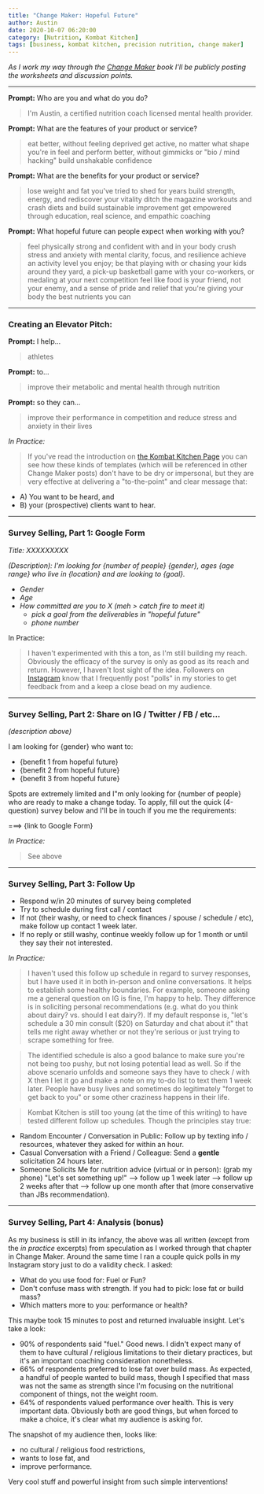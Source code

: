 ```yaml
---
title: "Change Maker: Hopeful Future"
author: Austin
date: 2020-10-07 06:20:00
category: [Nutrition, Kombat Kitchen]
tags: [business, kombat kitchen, precision nutrition, change maker]
---
```


*As I work my way through the [Change Maker](https://amzn.to/347aR2i) book I'll be publicly posting the worksheets and discussion points.*

---

**Prompt:**  Who are you and what do you do?

> I'm Austin, a certified nutrition coach licensed mental health provider.

**Prompt:**  What are the features of your product or service?

> eat better, without feeling deprived
> get active, no matter what shape you're in 
> feel and perform better, without gimmicks or "bio / mind hacking"
> build unshakable confidence

**Prompt:**  What are the benefits for your product or service?

> lose weight and fat you've tried to shed for years
> build strength, energy, and rediscover your vitality
> ditch the magazine workouts and crash diets and build sustainable improvement
> get empowered through education, real science, and empathic coaching

**Prompt:**  What hopeful future can people expect when working with you?

> feel physically strong and confident with and in your body
> crush stress and anxiety with mental clarity, focus, and resilience
> achieve an activity level you enjoy; be that playing with or chasing your kids around they yard, a pick-up basketball game with your co-workers, or medaling at your next competition
> feel like food is your friend, not your enemy, and  a sense of pride and relief that you're giving your body the best nutrients you can

---

### Creating an Elevator Pitch:

**Prompt:**  I help...

> athletes

**Prompt:**  to...

> improve their metabolic and mental health through nutrition

**Prompt:**  so they can...

> improve their performance in competition and reduce stress and anxiety in their lives

*In Practice:*

> If you've read the introduction on [the Kombat Kitchen Page](/tabs/kombat_kitchen) you can see how these kinds of templates (which will be referenced in other Change Maker posts) don't have to be dry or impersonal, but they are very effective at delivering a "to-the-point" and clear message that:

* A) You want to be heard, and
* B) your (prospective) clients want to hear.

---

### Survey Selling, Part 1:  Google Form

*Title: XXXXXXXXX*

*(Description): I'm looking for {number of people} {gender}, ages {age range} who live in {location} and are looking to {goal}.*

* *Gender*
* *Age*
* *How committed are you to X (meh > catch fire to meet it)*
    * *pick a goal from the deliverables in "hopeful future"*
    * *phone number*

In Practice:

> I haven't experimented with this a ton, as I'm still building my reach.  Obviously the efficacy of the survey is only as good as its reach and return.  However, I haven't lost sight of the idea.  Followers on [Instagram](https://instagram.com/savagezen) know that I frequently post "polls" in my stories to get feedback from and a keep a close bead on my audience.

---

### Survey Selling, Part 2:  Share on IG / Twitter / FB / etc...

*(description above)*

I am looking for {gender} who want to:
- {benefit 1 from hopeful future}
- {benefit 2 from hopeful future}
- {benefit 3 from hopeful future}

Spots are extremely limited and I"m only looking for {number of people} who are ready to make a change today.  To apply, fill out the quick  (4-question) survey below and I'll be in touch if you me the requirements:

===> {link to Google Form}

*In Practice:*

> See above

---

### Survey Selling, Part 3:  Follow Up

* Respond w/in 20 minutes of survey being completed
* Try to schedule during first call / contact
* If not (their washy, or need to check finances / spouse / schedule / etc), make follow up contact 1 week later.
* If no reply or still washy, continue weekly follow up for 1 month or until they say their not interested.

*In Practice:*

> I haven't used this follow up schedule in regard to survey responses, but I have used it in both in-person and online conversations.  It helps to establish some healthy boundaries.  For example, someone asking me a general question on IG is fine, I'm happy to help.  They difference is in soliciting personal recommendations (e.g. what do you think about dairy? vs. should I eat dairy?).  If my default response is, "let's schedule a 30 min consult ($20) on Saturday and chat about it" that tells me right away whether or not they're serious or just trying to scrape something for free.

> The identified schedule is also a good balance to make sure you're not being too pushy, but not losing potential lead as well.  So if the above scenario unfolds and someone says they have to check / with X then I let it go and make a note on my to-do list to text them 1 week later.  People have busy lives and sometimes do legitimately "forget to get back to you" or some other craziness happens in their life.

> Kombat Kitchen is still too young (at the time of this writing) to have tested different follow up schedules.  Though the principles stay true:

* Random Encounter / Conversation in Public:  Follow up by texting info / resources, whatever they asked for within an hour.
* Casual Conversation with a Friend / Colleague:  Send a **gentle** solicitation 24 hours later.
* Someone Solicits Me for nutrition advice (virtual or in person):  (grab my phone) "Let's set something up!" --> follow up 1 week later --> follow up 2 weeks after that --> follow up one month after that (more conservative than JBs recommendation).

---

### Survey Selling, Part 4: Analysis (bonus)

As my business is still in its infancy, the above was all written (except from the *in practice* excerpts) from speculation as I worked through that chapter in Change Maker.  Around the same time I ran a couple quick polls in my Instagram story just to do a validity check.  I asked:

* What do you use food for: Fuel or Fun?
* Don't confuse mass with strength.  If you had to pick: lose fat or build mass?
* Which matters more to you: performance or health?

This maybe took 15 minutes to post and returned invaluable insight.  Let's take a look:

* 90% of respondents said "fuel."  Good news.  I didn't expect many of them to have cultural / religious limitations to their dietary practices, but it's an important coaching consideration nonetheless.
* 66% of respondents preferred to lose fat over build mass.  As expected, a handful of people wanted to build mass, though I specified that mass was not the same as strength since I'm focusing on the nutritional component of things, not the weight room.
* 64% of respondents valued performance over health.  This is very important data.  Obviously both are good things, but when forced to make a choice, it's clear what my audience is asking for.

The snapshot of my audience then, looks like:

* no cultural / religious food restrictions,
* wants to lose fat, and
* improve performance.

Very cool stuff and powerful insight from such simple interventions!
